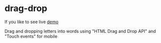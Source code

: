 # drag-drop


If you like to see live <a href="https://codepen.io/marko-hristovski/pen/dyRLwbw">demo</a>

Drag and dropping letters into words using "HTML Drag and Drop API" and "Touch events" for mobile
